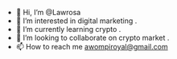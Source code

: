 - 👋 Hi, I’m @Lawrosa
- 👀 I’m interested in digital marketing .
- 🌱 I’m currently learning crypto .
- 💞️ I’m looking to collaborate on crypto market .
- 📫 How to reach me awompiroyal@gmail.com 

<!---
Lawrosa/Lawrosa is a ✨ special ✨ repository because its `README.md` (this file) appears on your GitHub profile.
You can click the Preview link to take a look at your changes.
--->
